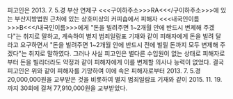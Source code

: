 피고인은 2013. 7. 5.경 부산 연제구 <<<구이하주소>>>RA<<</구이하주소>>>에 있는 부산지방법원 근처에 있는 상호미상의 커피숍에서 피해자 <<<내국인이름>>>B<<</내국인이름>>>에게 "돈을 빌려주면 1~2개월 안에 반드시 변제해 주겠다"는 취지로 말하고, 계속하여 별지 범죄일람표 기재와 같이 피해자에게 돈을 빌려 달라고 요구하면서 "돈을 빌려주면 1~2개월 안에 반드시 전에 빌릴 돈까지 모두 변제해 주겠다"는 취지로 말하였다.
그러나 사실 피고인은 별다른 수입원이 없는 상태로 피해자로부터 돈을 빌리더라도 약정과 같이 피해자에게 이를 변제할 의사나 능력이 없었다.
결국 피고인은 위와 같이 피해자를 기망하여 이에 속은 피해자로부터 2013. 7. 5.경 20,000,000원을 교부받은 것을 비롯하여 별지 범죄일람표 기재와 같이 2015. 11. 19.까지 30회에 걸쳐 77,910,000원을 교부받았다.